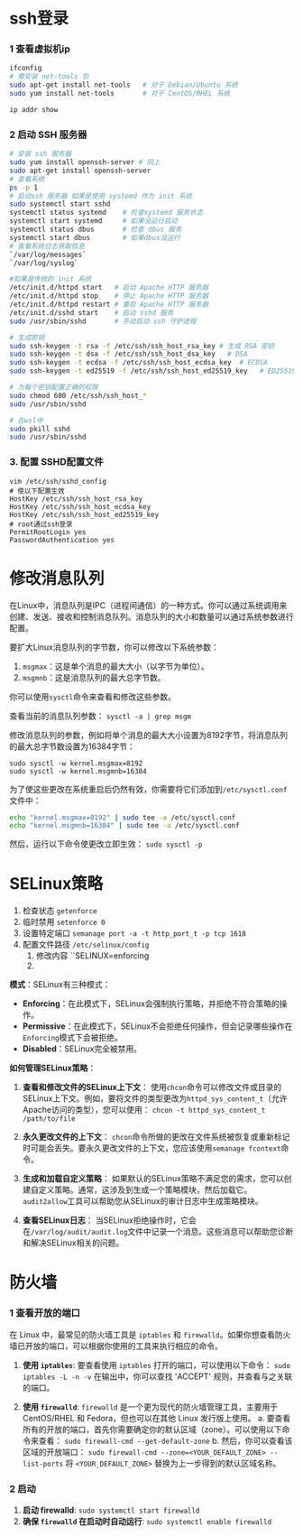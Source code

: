 # ssh登录
### 1 查看虚拟机ip
```bash
ifconfig 
# 需安装 net-tools 包
sudo apt-get install net-tools   # 对于 Debian/Ubuntu 系统
sudo yum install net-tools       # 对于 CentOS/RHEL 系统

ip addr show
```

### 2 启动 SSH 服务器
```sh
# 安装 ssh 服务器
sudo yum install openssh-server # 同上
sudo apt-get install openssh-server
# 查看系统
ps -p 1
# 启动ssh 服务器 如果是使用 systemd 作为 init 系统
sudo systemctl start sshd
systemctl status systemd    # 检查systemd 服务状态
systemctl start systemd     # 如果没运行启动
systemctl status dbus       # 检查 dbus 服务
systemctl start dbus        # 如果dbus没运行
# 查看系统日志获取信息
`/var/log/messages`
`/var/log/syslog`

#如果是传统的 init 系统
/etc/init.d/httpd start   # 启动 Apache HTTP 服务器
/etc/init.d/httpd stop    # 停止 Apache HTTP 服务器
/etc/init.d/httpd restart # 重启 Apache HTTP 服务器
/etc/init.d/sshd start    # 启动 sshd 服务
sudo /usr/sbin/sshd       # 手动启动 ssh 守护进程

# 生成密钥
sudo ssh-keygen -t rsa -f /etc/ssh/ssh_host_rsa_key # 生成 RSA 密钥
sudo ssh-keygen -t dsa -f /etc/ssh/ssh_host_dsa_key   # DSA
sudo ssh-keygen -t ecdsa -f /etc/ssh/ssh_host_ecdsa_key  # ECDSA
sudo ssh-keygen -t ed25519 -f /etc/ssh/ssh_host_ed25519_key   # ED25519

# 为每个密钥配置正确的权限
sudo chmod 600 /etc/ssh/ssh_host_*
sudo /usr/sbin/sshd

# 在wsl中
sudo pkill sshd
sudo /usr/sbin/sshd

```
### 3. 配置 SSHD配置文件
```shell
vim /etc/ssh/sshd_config
# 使以下配置生效
HostKey /etc/ssh/ssh_host_rsa_key
HostKey /etc/ssh/ssh_host_ecdsa_key
HostKey /etc/ssh/ssh_host_ed25519_key
# root通过ssh登录
PermitRootLogin yes
PasswordAuthentication yes
```
# 修改消息队列

在Linux中，消息队列是IPC（进程间通信）的一种方式。你可以通过系统调用来创建、发送、接收和控制消息队列。消息队列的大小和数量可以通过系统参数进行配置。

要扩大Linux消息队列的字节数，你可以修改以下系统参数：

1. `msgmax`：这是单个消息的最大大小（以字节为单位）。
2. `msgmnb`：这是消息队列的最大总字节数。

你可以使用`sysctl`命令来查看和修改这些参数。

查看当前的消息队列参数：
`sysctl -a | grep msgm`

修改消息队列的参数，例如将单个消息的最大大小设置为8192字节，将消息队列的最大总字节数设置为16384字节：
```shell
sudo sysctl -w kernel.msgmax=8192
sudo sysctl -w kernel.msgmnb=16384
``` 

为了使这些更改在系统重启后仍然有效，你需要将它们添加到`/etc/sysctl.conf`文件中：
```sh
echo "kernel.msgmax=8192" | sudo tee -a /etc/sysctl.conf
echo "kernel.msgmnb=16384" | sudo tee -a /etc/sysctl.conf
```

然后，运行以下命令使更改立即生效：
`sudo sysctl -p`

# SELinux策略
1. 检查状态 `getenforce`
2. 临时禁用 `setenforce 0`
3. 设置特定端口 `semanage port -a -t http_port_t -p tcp 1618`
4. 配置文件路径 `/etc/selinux/config`
	1. 修改内容 ``SELINUX=enforcing
	2. 
**模式**：SELinux有三种模式：
- **Enforcing**：在此模式下，SELinux会强制执行策略，并拒绝不符合策略的操作。
- **Permissive**：在此模式下，SELinux不会拒绝任何操作，但会记录哪些操作在`Enforcing`模式下会被拒绝。
- **Disabled**：SELinux完全被禁用。

**如何管理SELinux策略**：

1. **查看和修改文件的SELinux上下文**： 使用`chcon`命令可以修改文件或目录的SELinux上下文。例如，要将文件的类型更改为`httpd_sys_content_t`（允许Apache访问的类型），您可以使用：
    `chcon -t httpd_sys_content_t /path/to/file`
    
2. **永久更改文件的上下文**： `chcon`命令所做的更改在文件系统被恢复或重新标记时可能会丢失。要永久更改文件的上下文，您应该使用`semanage fcontext`命令。
    
3. **生成和加载自定义策略**： 如果默认的SELinux策略不满足您的需求，您可以创建自定义策略。通常，这涉及到生成一个策略模块，然后加载它。`audit2allow`工具可以帮助您从SELinux的审计日志中生成策略模块。
    
4. **查看SELinux日志**： 当SELinux拒绝操作时，它会在`/var/log/audit/audit.log`文件中记录一个消息。这些消息可以帮助您诊断和解决SELinux相关的问题。
# 防火墙
### 1 查看开放的端口
在 Linux 中，最常见的防火墙工具是 `iptables` 和 `firewalld`。如果你想查看防火墙已开放的端口，可以根据你使用的工具来执行相应的命令。

1. **使用 `iptables`**:
    要查看使用 `iptables` 打开的端口，可以使用以下命令：
    `sudo iptables -L -n -v`
    在输出中，你可以查找 'ACCEPT' 规则，并查看与之关联的端口。

2. **使用 `firewalld`**:
    `firewalld` 是一个更为现代的防火墙管理工具，主要用于 CentOS/RHEL 和 Fedora，但也可以在其他 Linux 发行版上使用。
    a. 要查看所有的开放的端口，首先你需要确定你的默认区域（zone）。可以使用以下命令来查看：
    `sudo firewall-cmd --get-default-zone`
    b. 然后，你可以查看该区域的开放端口：
    `sudo firewall-cmd --zone=<YOUR_DEFAULT_ZONE> --list-ports`
    将 `<YOUR_DEFAULT_ZONE>` 替换为上一步得到的默认区域名称。
    
### 2 启动

1. **启动 firewalld**: `sudo systemctl start firewalld`
2. **确保 `firewalld` 在启动时自动运行**:  `sudo systemctl enable firewalld`